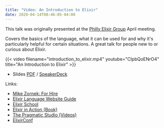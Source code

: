 ```yaml
---
title: "Video: An Introduction to Elixir"
date: 2020-04-14T08:46:05-04:00
---
```


This talk was originally presented at the [Philly Elixir Group](https://www.meetup.com/PhillyElixir/) April meeting.

Covers the basics of the language, what it can be used for and why it's particularly helpful for certain situations. A great talk for people new to or curious about Elixir.

{{< video filename="introduction_to_elixir.mp4" youtube="CIpbQoENrO4" title="An Introduction to Elixir" >}}

- Slides [PDF](mike-zornek-an-introduction-to-elixir.pdf) / [SpeakerDeck](https://speakerdeck.com/zorn/an-introduction-to-elixir)

Links:

- [Mike Zornek: For Hire](http://mikezornek.com/for-hire/)
- [Elixir Language Website Guide](https://elixir-lang.org/getting-started/introduction.html)
- [Elixir School](https://elixirschool.com/en/)
- [Elixir in Action (Book)](https://www.manning.com/books/elixir-in-action)
- [The Pragmatic Studio (Videos)](https://pragmaticstudio.com/elixir)
- [ElixirConf](https://www.youtube.com/channel/UC0l2QTnO1P2iph-86HHilMQ/videos)
